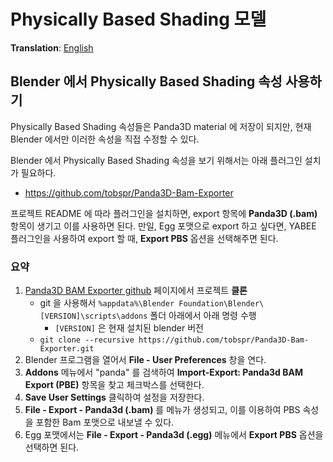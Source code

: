 # Physically Based Shading 모델
**Translation**: [English](../../rendering/pbs-model.md)

## Blender 에서 Physically Based Shading 속성 사용하기
Physically Based Shading 속성들은 Panda3D material 에 저장이 되지만, 현재 Blender 에서만 이러한 속성을 직접 수정할 수 있다.

Blender 에서 Physically Based Shading 속성을 보기 위해서는 아래 플러그인 설치가 필요하다.
- https://github.com/tobspr/Panda3D-Bam-Exporter

프로젝트 README 에 따라 플러그인을 설치하면, export 항목에 **Panda3D (.bam)** 항목이 생기고 이를 사용하면 된다.
만일, Egg 포맷으로 export 하고 싶다면, YABEE 플러그인을 사용하여 export 할 때, **Export PBS** 옵션을 선택해주면 된다.

### 요약
1. [Panda3D BAM Exporter github](https://github.com/tobspr/Panda3D-Bam-Exporter) 페이지에서 프로젝트 **클론**
   - git 을 사용해서 `%appdata%\Blender Foundation\Blender\[VERSION]\scripts\addons` 폴더 아래에서 아래 명령 수행
     - `[VERSION]` 은 현재 설치된 blender 버전
   - `git clone --recursive https://github.com/tobspr/Panda3D-Bam-Exporter.git`
2. Blender 프로그램을 열어서 **File - User Preferences** 창을 연다.
3. **Addons** 메뉴에서 "panda" 를 검색하여 **Import-Export: Panda3d BAM Export (PBE)** 항목을 찾고 체크박스를 선택한다.
4. **Save User Settings** 클릭하여 설정을 저장한다.
5. **File - Export - Panda3d (.bam)** 를 메뉴가 생성되고, 이를 이용하여 PBS 속성을 포함한 Bam 포맷으로 내보낼 수 있다.
6. Egg 포맷에서는 **File - Export - Panda3d (.egg)** 메뉴에서 **Export PBS** 옵션을 선택하면 된다.
